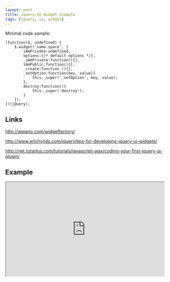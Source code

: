 ```yaml
---
layout: post
title: Jquery.UI Widget example
tags: [jquery, ui, widget]
---
```


Minimal code sample:

    (function($, undefined) {
        $.widget('name.space', {
            iAmPrivate:undefined,
            options:{/* default options */},
            _iAmPrivate:function(){},
            iAmPublic:function(){},
            _create:function (){},
            _setOption:function(key, value){
                this._super('_setOption', key, value);
            },
            destroy:function(){
                this._super('destroy');
            }
        });
    })(jQuery);

Links
-----

http://ajpiano.com/widgetfactory/

http://www.erichynds.com/jquery/tips-for-developing-jquery-ui-widgets/

http://net.tutsplus.com/tutorials/javascript-ajax/coding-your-first-jquery-ui-plugin/

Example
-------

<iframe src="http://mac-blog.org.ua/examples/jquery/ui/mac.message.html" width="100%" height="300"></iframe>
